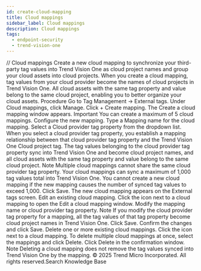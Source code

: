 ```yaml
---
id: create-cloud-mapping
title: Cloud mappings
sidebar_label: Cloud mappings
description: Cloud mappings
tags:
  - endpoint-security
  - trend-vision-one
---
```


/*<![CDATA[*/ $('#title').html($('meta[name=map-description]').attr('content')); /*]]>*/ Cloud mappings Create a new cloud mapping to synchronize your third-party tag values into Trend Vision One as cloud project names and group your cloud assets into cloud projects. When you create a cloud mapping, tag values from your cloud provider become the names of cloud projects in Trend Vision One. All cloud assets with the same tag property and value belong to the same cloud project, enabling you to better organize your cloud assets. Procedure Go to Tag Management → External tags. Under Cloud mappings, click Manage. Click + Create mapping. The Create a cloud mapping window appears. Important You can create a maximum of 5 cloud mappings. Configure the new mapping. Type a Mapping name for the cloud mapping. Select a Cloud provider tag property from the dropdown list. When you select a cloud provider tag property, you establish a mapping relationship between that cloud provider tag property and the Trend Vision One Cloud project tag. The tag values belonging to the cloud provider tag property sync into Trend Vision One and become cloud project names, and all cloud assets with the same tag property and value belong to the same cloud project. Note Multiple cloud mappings cannot share the same cloud provider tag property. Your cloud mappings can sync a maximum of 1,000 tag values total into Trend Vision One. You cannot create a new cloud mapping if the new mapping causes the number of synced tag values to exceed 1,000. Click Save. The new cloud mapping appears on the External tags screen. Edit an existing cloud mapping. Click the icon next to a cloud mapping to open the Edit a cloud mapping window. Modify the mapping name or cloud provider tag property. Note If you modify the cloud provider tag property for a mapping, all the tag values of that tag property become cloud project names in Trend Vision One. Click Save. Confirm the changes and click Save. Delete one or more existing cloud mappings. Click the icon next to a cloud mapping. To delete multiple cloud mappings at once, select the mappings and click Delete. Click Delete in the confirmation window. Note Deleting a cloud mapping does not remove the tag values synced into Trend Vision One by the mapping. © 2025 Trend Micro Incorporated. All rights reserved.Search Knowledge Base